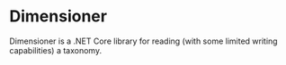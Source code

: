 # Dimensioner

Dimensioner is a .NET Core library for reading (with some limited writing capabilities) a taxonomy.
